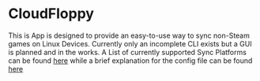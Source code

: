 # CloudFloppy
This is App is designed to provide an easy-to-use way to sync non-Steam games on Linux Devices. Currently only an incomplete CLI exists but a GUI is planned and in the works.
A List of currently supported Sync Platforms can be found [here](https://github.com/Neshura87/Game-Sync/blob/main/FEATURES.md) while a brief explanation for the config file can be found [here](https://github.com/Neshura87/Game-Sync/blob/main/CONFIG.md)
